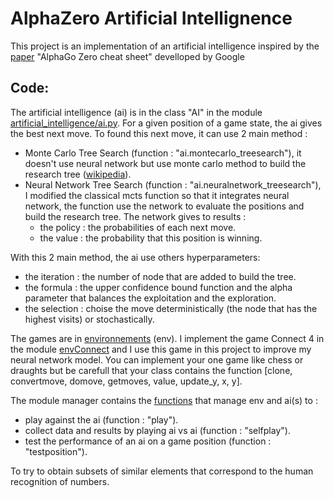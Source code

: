 # AlphaZero Artificial Intellignence
This project is an implementation of an artificial intelligence inspired by the [paper](https://medium.com/applied-data-science/alphago-zero-explained-in-one-diagram-365f5abf67e0) "AlphaGo Zero cheat sheet" develloped by Google 

## Code:

The artificial intelligence (ai) is in the class "AI" in the module [artificial_intelligence/ai.py](https://github.com/JonathanVengadasalam/AlphaZero-Artificial-Intelligence/blob/master/artificial_intelligence/ai.py). For a given position of a game state, the ai gives the best next move. To found this next move, it can use 2 main method :
 - Monte Carlo Tree Search (function : "ai.montecarlo_treesearch"), it doesn't use neural network but use monte carlo method to build the research tree ([wikipedia](https://en.wikipedia.org/wiki/Monte_Carlo_tree_search)).
 - Neural Network Tree Search (function : "ai.neuralnetwork_treesearch"), I modified the classical mcts function so that it integrates neural network, the function use the network to evaluate the positions and build the research tree. The network gives to results :
   - the policy : the probabilities of each next move.
   - the value : the probability that this position is winning.

With this 2 main method, the ai use others hyperparameters:
 - the iteration : the number of node that are added to build the tree.
 - the formula : the upper confidence bound function and the alpha parameter that balances the exploitation and the exploration.
 - the selection : choise the move deterministically (the node that has the highest visits) or stochastically.

The games are in [environnements](https://github.com/JonathanVengadasalam/AlphaZero-Artificial-Intelligence/tree/master/environnements) (env). I implement the game Connect 4 in the module [envConnect](https://github.com/JonathanVengadasalam/AlphaZero-Artificial-Intelligence/blob/master/environnements/envConnect.py) and I use this game in this project to improve my neural network model. You can implement your one game like chess or draughts but be carefull that your class contains the function [clone, convertmove, domove, getmoves, value, update_y, x, y].

The module manager contains the [functions](https://github.com/JonathanVengadasalam/AlphaZero-Artificial-Intelligence/blob/master/manager/functions.py) that manage env and ai(s) to :
 - play against the ai (function : "play").
 - collect data and results by playing ai vs ai (function : "selfplay").
 - test the performance of an ai on a game position (function : "testposition").


<a/>

To try to obtain subsets of similar elements that correspond to the human recognition of numbers.
